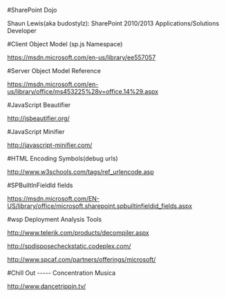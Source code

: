 ﻿#SharePoint Dojo

Shaun Lewis(aka budostylz): SharePoint 2010/2013 Applications/Solutions  Developer

#Client Object Model (sp.js Namespace)

https://msdn.microsoft.com/en-us/library/ee557057

#Server Object Model Reference

https://msdn.microsoft.com/en-us/library/office/ms453225%28v=office.14%29.aspx

#JavaScript Beautifier

http://jsbeautifier.org/

#JavaScript Minifier

http://javascript-minifier.com/

#HTML Encoding Symbols(debug urls)

http://www.w3schools.com/tags/ref_urlencode.asp

#SPBuiltInFieldId fields

https://msdn.microsoft.com/EN-US/library/office/microsoft.sharepoint.spbuiltinfieldid_fields.aspx

#wsp Deployment Analysis Tools

http://www.telerik.com/products/decompiler.aspx

http://spdisposecheckstatic.codeplex.com/

http://www.spcaf.com/partners/offerings/microsoft/

#Chill Out ----- Concentration Musica

http://www.dancetrippin.tv/
